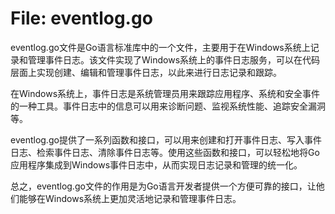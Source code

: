 # File: eventlog.go

eventlog.go文件是Go语言标准库中的一个文件，主要用于在Windows系统上记录和管理事件日志。该文件实现了Windows系统上的事件日志服务，可以在代码层面上实现创建、编辑和管理事件日志，以此来进行日志记录和跟踪。

在Windows系统上，事件日志是系统管理员用来跟踪应用程序、系统和安全事件的一种工具。事件日志中的信息可以用来诊断问题、监视系统性能、追踪安全漏洞等。

eventlog.go提供了一系列函数和接口，可以用来创建和打开事件日志、写入事件日志、检索事件日志、清除事件日志等。使用这些函数和接口，可以轻松地将Go应用程序集成到Windows事件日志中，从而实现日志记录和管理的统一化。

总之，eventlog.go文件的作用是为Go语言开发者提供一个方便可靠的接口，让他们能够在Windows系统上更加灵活地记录和管理事件日志。

